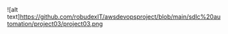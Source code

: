 ![alt text]https://github.com/robudexIT/awsdevopsproject/blob/main/sdlc%20automation/project03/project03.png
